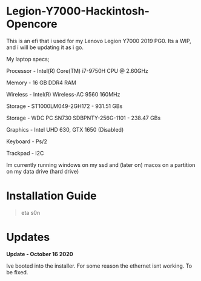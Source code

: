 # Legion-Y7000-Hackintosh-Opencore
This is an efi that i used for my Lenovo Legion Y7000 2019 PG0. Its a WIP, and i will be updating it as i go.

My laptop specs; 

Processor - Intel(R) Core(TM) i7-9750H CPU @ 2.60GHz

Memory - 16 GB DDR4 RAM

Wireless - Intel(R) Wireless-AC 9560 160MHz

Storage - ST1000LM049-2GH172 - 931.51 GBs

Storage - WDC PC SN730 SDBPNTY-256G-1101 - 238.47 GBs

Graphics - Intel UHD 630, GTX 1650 (Disabled)

Keyboard - Ps/2

Trackpad - I2C


Im currently running windows on my ssd and (later on) macos on a partition on my data drive (hard drive)

# Installation Guide

> eta s0n

# Updates

**Update - October 16 2020**

Ive booted into the installer. For some reason the ethernet isnt working. To be fixed.

